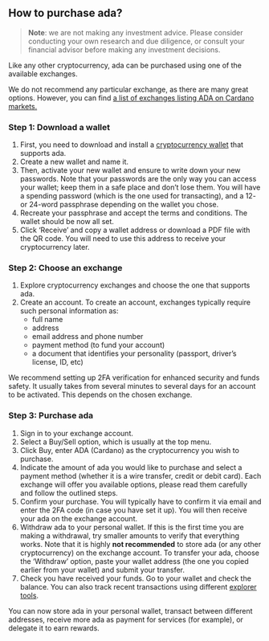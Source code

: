 ## How to purchase ada?

> **Note**: we are not making any investment advice. Please consider conducting your own research and due diligence, or consult your financial advisor before making any investment decisions.

Like any other cryptocurrency, ada can be purchased using one of the available exchanges.

We do not recommend any particular exchange, as there are many great options. However, you can find [a list of exchanges listing ADA on Cardano markets.](https://coinmarketcap.com/currencies/cardano/markets/)

### Step 1: Download a wallet

1.  First, you need to download and install a [cryptocurrency wallet](https://docs.cardano.org/en/latest/explainers/cardano-explainers/types-of-wallets.html#where-to-store-ada) that supports ada.
2.  Create a new wallet and name it.
3.  Then, activate your new wallet and ensure to write down your new passwords. Note that your passwords are the only way you can access your wallet; keep them in a safe place and don’t lose them. You will have a spending password (which is the one used for transacting), and a 12- or 24-word passphrase depending on the wallet you chose.
4.  Recreate your passphrase and accept the terms and conditions. The wallet should be now all set.
5.  Click ‘Receive’ and copy a wallet address or download a PDF file with the QR code. You will need to use this address to receive your cryptocurrency later.

### Step 2: Choose an exchange

1.  Explore cryptocurrency exchanges and choose the one that supports ada.
2.  Create an account. To create an account, exchanges typically require such personal information as:
    -   full name
    -   address
    -   email address and phone number
    -   payment method (to fund your account)
    -   a document that identifies your personality (passport, driver’s license, ID, etc)

We recommend setting up 2FA verification for enhanced security and funds safety. It usually takes from several minutes to several days for an account to be activated. This depends on the chosen exchange.

### Step 3: Purchase ada

1.  Sign in to your exchange account.
2.  Select a Buy/Sell option, which is usually at the top menu.
3.  Click Buy, enter ADA (Cardano) as the cryptocurrency you wish to purchase.
4.  Indicate the amount of ada you would like to purchase and select a payment method (whether it is a wire transfer, credit or debit card). Each exchange will offer you available options, please read them carefully and follow the outlined steps.
5.  Confirm your purchase. You will typically have to confirm it via email and enter the 2FA code (in case you have set it up). You will then receive your ada on the exchange account.
6.  Withdraw ada to your personal wallet. If this is the first time you are making a withdrawal, try smaller amounts to verify that everything works. Note that it is highly **not recommended** to store ada (or any other cryptocurrency) on the exchange account. To transfer your ada, choose the ‘Withdraw’ option, paste your wallet address (the one you copied earlier from your wallet) and submit your transfer.
7.  Check you have received your funds. Go to your wallet and check the balance. You can also track recent transactions using different [explorer tools](https://docs.cardano.org/en/latest/explainers/getting-started-with-cardano/tools.html).

You can now store ada in your personal wallet, transact between different addresses, receive more ada as payment for services (for example), or delegate it to earn rewards.

